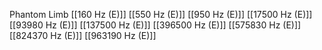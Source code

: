 Phantom Limb
[[160 Hz (E)]]
[[550 Hz (E)]]
[[950 Hz (E)]]
[[17500 Hz (E)]]
[[93980 Hz (E)]]
[[137500 Hz (E)]]
[[396500 Hz (E)]]
[[575830 Hz (E)]]
[[824370 Hz (E)]]
[[963190 Hz (E)]]